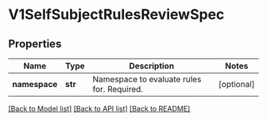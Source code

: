 # V1SelfSubjectRulesReviewSpec

## Properties
Name | Type | Description | Notes
------------ | ------------- | ------------- | -------------
**namespace** | **str** | Namespace to evaluate rules for. Required. | [optional] 

[[Back to Model list]](../README.md#documentation-for-models) [[Back to API list]](../README.md#documentation-for-api-endpoints) [[Back to README]](../README.md)


